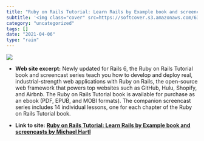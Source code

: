 ```yaml
---
title: "Ruby on Rails Tutorial: Learn Rails by Example book and screencasts by Michael Hartl"
subtitle: '<img class="cover" src=https://softcover.s3.amazonaws.com/636/ruby_on_rails_tutorial_6th_edition/ima...'
category: "uncategorized"
tags: []
date: "2021-04-06"
type: "rain"
---
```

<img class="cover" src=https://softcover.s3.amazonaws.com/636/ruby_on_rails_tutorial_6th_edition/images/cover-web.png>



* **Web site excerpt:** Newly updated for Rails 6, the Ruby on Rails Tutorial book and screencast series teach you how to develop and deploy real, industrial-strength web applications with Ruby on Rails, the open-source web framework that powers top websites such as GitHub, Hulu, Shopify, and Airbnb. The Ruby on Rails Tutorial book is available for purchase as an ebook (PDF, EPUB, and MOBI formats). The companion screencast series includes 14 individual lessons, one for each chapter of the Ruby on Rails Tutorial book.

* **Link to site:** **[Ruby on Rails Tutorial: Learn Rails by Example book and screencasts by Michael Hartl](http://ruby.railstutorial.org/ruby-on-rails-tutorial-book)**